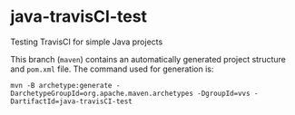 # java-travisCI-test
Testing TravisCI for simple Java projects

This branch (`maven`) contains an automatically generated project structure and `pom.xml` file. The command used for generation is:

`mvn -B archetype:generate -DarchetypeGroupId=org.apache.maven.archetypes -DgroupId=vvs -DartifactId=java-travisCI-test`
